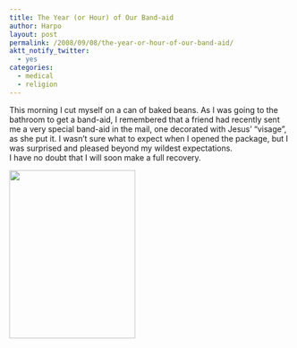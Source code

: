 ```yaml
---
title: The Year (or Hour) of Our Band-aid
author: Harpo
layout: post
permalink: /2008/09/08/the-year-or-hour-of-our-band-aid/
aktt_notify_twitter:
  - yes
categories:
  - medical
  - religion
---
```

This morning I cut myself on a can of baked beans. As I was going to the bathroom to get a band-aid, I remembered that a friend had recently sent me a very special band-aid in the mail, one decorated with Jesus&#8217; &#8220;visage&#8221;, as she put it. I wasn&#8217;t sure what to expect when I opened the package, but I was surprised and pleased beyond my wildest expectations.  
I have no doubt that I will soon make a full recovery.

[<img class="alignnone size-full wp-image-364" src="http://harpojaeger.github.io/media/wp-content/uploads/2008/09/p-640-480-ec069ca3-b647-42ca-9c9c-3dd1bc45d63b.jpeg" alt="" width="225" height="300" />][1]

 [1]: http://harpojaeger.github.io/media/wp-content/uploads/2008/09/p-640-480-ec069ca3-b647-42ca-9c9c-3dd1bc45d63b.jpeg